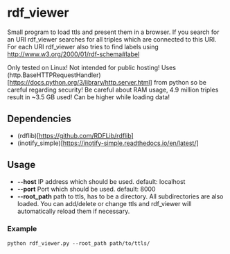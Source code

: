 # rdf_viewer

Small program to load ttls and present them in a browser. If you
search for an URI rdf_viewer searches for all triples which are
connected to this URI. For each URI rdf_viewer also tries to find
labels using http://www.w3.org/2000/01/rdf-schema#label

Only tested on Linux! 
Not intended for public hosting!
Uses (http.BaseHTTPRequestHandler)[https://docs.python.org/3/library/http.server.html] from python so be careful regarding security!
Be careful about RAM usage, 4.9 million triples result in ~3.5 GB used! Can be higher while loading data!

## Dependencies
- (rdflib)[https://github.com/RDFLib/rdflib]
- (inotify_simple)[https://inotify-simple.readthedocs.io/en/latest/]

## Usage

- **--host** IP address which should be used. default: localhost
- **--port** Port which should be used. default: 8000
- **--root_path** path to ttls, has to be a directory. All
  subdirectories are also loaded. You can add/delete or change ttls
  and rdf_viewer will automatically reload them if necessary.

### Example
~~~
python rdf_viewer.py --root_path path/to/ttls/
~~~


